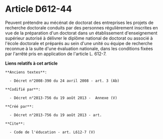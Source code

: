 # Article D612-44

Peuvent prétendre au mécénat de doctorat des entreprises les projets de recherche doctorale conduits par des personnes
régulièrement inscrites en vue de la préparation d'un doctorat dans un établissement d'enseignement supérieur autorisé à
délivrer le diplôme national de doctorat ou associé à l'école doctorale et préparés au sein d'une unité ou équipe de
recherche reconnue à la suite d'une évaluation nationale, dans les conditions fixées par l'arrêté pris en application de
l'article L. 612-7.

**Liens relatifs à cet article**

	**Anciens textes**:

	  - Décret n°2008-390 du 24 avril 2008 - art. 3 (Ab)

	**Codifié par**:

	  - Décret n°2013-756 du 19 août 2013 -  Annexe (V)

	**Créé par**:

	  - Décret n°2013-756 du 19 août 2013 - art.

	**Cite**:

	  - Code de l'éducation - art. L612-7 (V)
